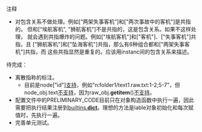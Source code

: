 注释
- 对包含关系不做处理。例如[“两架失事客机”]和["两次事故中的客机"]是共指的。
  但和[“埃航客机”, "狮航客机"]不是共指的，这是包含关系。如果不这样处理，
  就会遇到共指爆炸的问题。例如["埃航客机"]和["客机"]、["失事客机"]共指，且
  ["狮航客机"]和["坠海客机"]共指，那么有6种组合都和["两架失事客机"]共指，而
  这些共指显然是重复的。应该用instanc间的包含关系来描述。
  
待完成：
- 离散指称的标注。
    - 目前是node["id"][支持](<to20221228234749>)，例如"n:folder1/text1.raw.txt:1-2;5-7"，但node_obj.text[不支持](<to20221228234911>)，因为raw_obj.__getitem__()[不支持](<to20221228234825>)。
- 配置文件中的PRELIMINARY_CODE目前只在对象构造函数中执行一遍，因此需要把执行结果注册到[builtins.__dict__](<to20221228234933>)。理想的方法是lable对象初始化和每次赋值时，先执行一遍。
- 完善单元测试。
